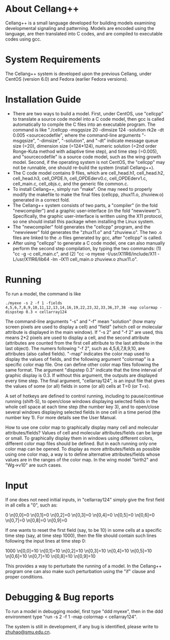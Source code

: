 # About Cellang++
Cellang++ is a small language developed for building models examining developmental signaling and patterning. Models are encoded using the language, are then translated into C codes, and are compiled to executable codes using gcc. 

# System Requirements
The Cellang++ system is developed upon the previous Cellang, under CentOS (version 6.0) and Fedora (earlier Fedora versions). 

# Installation Guide
- There are two ways to build a model. First, under CentOS, use "cellcpp" to translate a source code model into a C code model, then gcc is called automatically to compile the C files into an executable program. The command is like "./cellcpp -msgqsize 20 -dimsize 124 -solution rk2e -dt 0.005 <sourcecodefile", where the command-line arguments "-msgqsize", "-dimsize", "-solution", and "-dt" indicate message queue size (=20), dimension size (=124*124), numeric solution (=2nd order Ronge-Kuta method with adaptive time step), and time step (=0.005), and "sourcecodefile" is a source code model, such as the wing growth model. Second, if the operating system is not CentOS, the "cellcpp" may not be runnable, one should re-build the system (install Cellang++).   
- The C code model contains 9 files, which are cell_head.h1, cell_head.h2, cell_head.h3, cell_OPDE.h, cell_OPDEderv0.c, cell_OPDEderv1.c, cell_main.c, cell_objs.c, and the generic file common.c.
- To install Cellang++, simply run "make". One may need to properly modify the makefile to make the final files (cellcpp, zhux11.o, zhuview.o) generated in a correct fold. 
- The Cellang++ system consists of two parts, a "compiler" (in the fold "newcompiler") and a graphic user-interface (in the fold "newviewer"). Specifically, the graphic user-interface is written using the X11 protocol, so one should install this package when installing the Linux system.
- The "newcompiler" fold generates the "cellcpp" program, and the "newviewer" fold generates the "zhux11.o" and "zhuview.o". The two .o files are linked to the .o files generated by gcc, after "cellcpp" is called.  
- After using "cellcpp" to generate a C code model, one can also manually perform the second step compilation, by typing the two commands: (1) "cc -g -c cell_main.c", and (2) "cc -o myexe -I/usr/X11R6/include/X11 -L/usr/X11R6/lib64 -lm -lX11 cell_main.o zhuview.o zhux11.o". 

# Running 
To run a model, the command is like

```
./myexe -s 2 -f 1 -fields 4,5,6,7,8,9,10,11,12,13,14,16,19,22,23,32,33,36,37,38 -map colormap -dispstep 0.3 < cellarray124
```

The command-line arguments "-s" and "-f" mean "solution" (how many screen pixels are used to display a cell) and "field" (which cell or molecular attribute is displayed in the main window). If "-s 2" and "-f 2" are used, this means 2*2 pixels are used to display a cell, and the second attribute (attributes are counted from the first cell attribute to the last attribute in the last object). The numers following "-f 2", such as 4,5,6,7,8,9,10, are attributes (also called fields). "-map" indicates the color map used to display the values of fields, and the following argument "colormap" is a specific color map file. One can define other color map files following the same format. The argument "dispstep 0.3" indicate that the time interval of graphic display is 0.3. If without this argument, the outputs are displayed every time step. The final argument, "cellarray124", is an input file that gives the values of some (or all) fields in some (or all) cells at T=0 (or T=x). 

A set of hotkeys are defined to control running, including to pause/continue running (shift-S), to open/close windows displaying selected fields in the whole cell space at each time step (the number key 3), and to open/close several windows displaying selected fields in one cell in a time period (the number key 1). For more details see the User Manual.

How to use one color map to graphically display many cell and molecular attributes/fields? Values of cell and molecular attributes/fields can be large or small. To graphically display them in windows using different colors, different color map files should be defined. But in each running only one color map can be opened. To display as more attributes/fields as possible using one color map, a way is to define alternative attributes/fields whose values are in the ranges of the color map. In the wing model "birth2" and "Wg->v10" are such cases. 

# Input
If one does not need initial inputs, in "cellarray124" simply give the first field in all cells a "0", such as:  

0
\n[0,0]=0
\n[0,1]=0
\n[0,2]=0
\n[0,3]=0
\n[0,4]=0
\n[0,5]=0
\n[0,6]=0
\n[0,7]=0
\n[0,8]=0
\n[0,9]=0

If one wants to reset the first field (say, to be 10) in some cells at a specific time step (say, at time step 1000), then the file should contain such lines following the input lines at time step 0:  

1000
\n[0,0]=10
\n[0,1]=10
\n[0,2]=10
\n[0,3]=10
\n[0,4]=10
\n[0,5]=10
\n[0,6]=10
\n[0,7]=10
\n[0,8]=10
\n[0,9]=10

This provides a way to perturbate the running of a model. In the Cellang++ program one can also make such perturbation using the "if" clause and proper conditions.


# Debugging & Bug reports 
To run a model in debugging model, first type "ddd myexe", then in the ddd environment type "run -s 2 -f 1 -map colormap < cellarray124".

The system is still in development, if any bug is identified, please write to zhuhao@smu.edu.cn.

